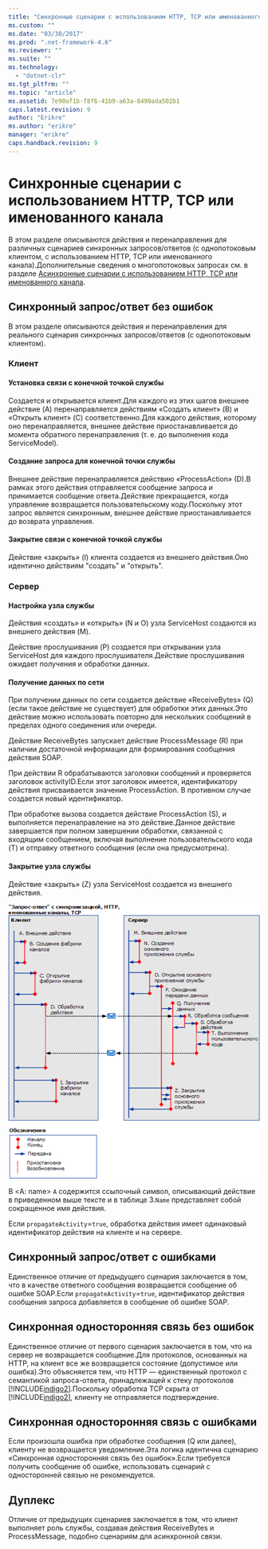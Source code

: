```yaml
---
title: "Синхронные сценарии с использованием HTTP, TCP или именованного канала | Microsoft Docs"
ms.custom: ""
ms.date: "03/30/2017"
ms.prod: ".net-framework-4.6"
ms.reviewer: ""
ms.suite: ""
ms.technology: 
  - "dotnet-clr"
ms.tgt_pltfrm: ""
ms.topic: "article"
ms.assetid: 7e90af1b-f8f6-41b9-a63a-8490ada502b1
caps.latest.revision: 9
author: "Erikre"
ms.author: "erikre"
manager: "erikre"
caps.handback.revision: 9
---
```

# Синхронные сценарии с использованием HTTP, TCP или именованного канала
В этом разделе описываются действия и перенаправления для различных сценариев синхронных запросов\/ответов \(с однопотоковым клиентом, с использованием HTTP, TCP или именованного канала\).Дополнительные сведения о многопотоковых запросах см. в разделе [Асинхронные сценарии с использованием HTTP, TCP или именованного канала](../../../../../docs/framework/wcf/diagnostics/tracing/asynchronous-scenarios-using-http-tcp-or-named-pipe.md).  
  
## Синхронный запрос\/ответ без ошибок  
 В этом разделе описываются действия и перенаправления для реального сценария синхронных запросов\/ответов \(с однопотоковым клиентом\).  
  
### Клиент  
  
#### Установка связи с конечной точкой службы  
 Создается и открывается клиент.Для каждого из этих шагов внешнее действие \(A\) перенаправляется действиям «Создать клиент» \(B\) и «Открыть клиент» \(C\) соответственно.Для каждого действия, которому оно перенаправляется, внешнее действие приостанавливается до момента обратного перенаправления \(т. е. до выполнения кода ServiceModel\).  
  
#### Создание запроса для конечной точки службы  
 Внешнее действие перенаправляется действию «ProcessAction» \(D\).В рамках этого действия отправляется сообщение запроса и принимается сообщение ответа.Действие прекращается, когда управление возвращается пользовательскому коду.Поскольку этот запрос является синхронным, внешнее действие приостанавливается до возврата управления.  
  
#### Закрытие связи с конечной точкой службы  
 Действие «закрыть» \(I\) клиента создается из внешнего действия.Оно идентично действиям "создать" и "открыть".  
  
### Сервер  
  
#### Настройка узла службы  
 Действия «создать» и «открыть» \(N и O\) узла ServiceHost создаются из внешнего действия \(M\).  
  
 Действие прослушивания \(P\) создается при открывании узла ServiceHost для каждого прослушивателя.Действие прослушивания ожидает получения и обработки данных.  
  
#### Получение данных по сети  
 При получении данных по сети создается действие «ReceiveBytes» \(Q\) \(если такое действие не существует\) для обработки этих данных.Это действие можно использовать повторно для нескольких сообщений в пределах одного соединения или очереди.  
  
 Действие ReceiveBytes запускает действие ProcessMessage \(R\) при наличии достаточной информации для формирования сообщения действия SOAP.  
  
 При действии R обрабатываются заголовки сообщений и проверяется заголовок activityID.Если этот заголовок имеется, идентификатору действия присваивается значение ProcessAction. В противном случае создается новый идентификатор.  
  
 При обработке вызова создается действие ProcessAction \(S\), и выполняется перенаправление на это действие.Данное действие завершается при полном завершении обработки, связанной с входящим сообщением, включая выполнение пользовательского кода \(T\) и отправку ответного сообщения \(если она предусмотрена\).  
  
#### Закрытие узла службы  
 Действие «закрыть» \(Z\) узла ServiceHost создается из внешнего действия.  
  
 ![Синхронные сценарии с использованием HTTP&#47;TCP&#47;именованных каналов](../../../../../docs/framework/wcf/diagnostics/tracing/media/sync.gif "Sync")  
  
 В \<A: name\> `A` содержится ссылочный символ, описывающий действие в приведенном выше тексте и в таблице 3.`Name` представляет собой сокращенное имя действия.  
  
 Если `propagateActivity`\=`true`, обработка действия имеет одинаковый идентификатор действия на клиенте и на сервере.  
  
## Синхронный запрос\/ответ с ошибками  
 Единственное отличие от предыдущего сценария заключается в том, что в качестве ответного сообщения возвращается сообщение об ошибке SOAP.Если `propagateActivity`\=`true`, идентификатор действия сообщения запроса добавляется в сообщение об ошибке SOAP.  
  
## Синхронная односторонняя связь без ошибок  
 Единственное отличие от первого сценария заключается в том, что на сервер не возвращается сообщение.Для протоколов, основанных на HTTP, на клиент все же возвращается состояние \(допустимое или ошибка\).Это объясняется тем, что HTTP — единственный протокол с семантикой запроса\-ответа, принадлежащей к стеку протоколов [!INCLUDE[indigo2](../../../../../includes/indigo2-md.md)].Поскольку обработка TCP скрыта от [!INCLUDE[indigo2](../../../../../includes/indigo2-md.md)], клиенту не отправляется подтверждение.  
  
## Синхронная односторонняя связь с ошибками  
 Если произошла ошибка при обработке сообщения \(Q или далее\), клиенту не возвращается уведомление.Эта логика идентична сценарию «Синхронная односторонняя связь без ошибок».Если требуется получить сообщение об ошибке, использовать сценарий с односторонней связью не рекомендуется.  
  
## Дуплекс  
 Отличие от предыдущих сценариев заключается в том, что клиент выполняет роль службы, создавая действия ReceiveBytes и ProcessMessage, подобно сценариям для асинхронной связи.